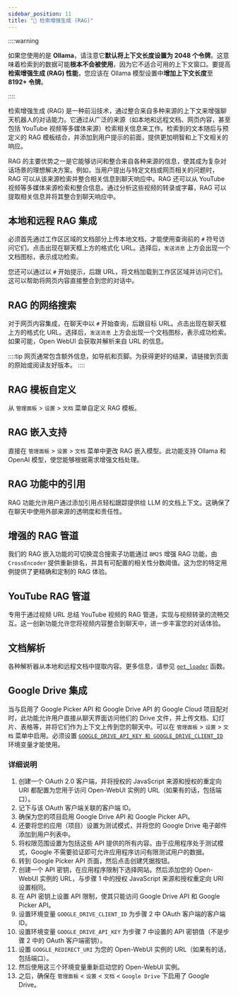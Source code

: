 ```yaml
---
sidebar_position: 11
title: "🔎 检索增强生成 (RAG)"
---
```


::::warning

如果您使用的是 **Ollama**，请注意它**默认将上下文长度设置为 2048 个令牌**。这意味着检索到的数据可能**根本不会被使用**，因为它不适合可用的上下文窗口。要提高**检索增强生成 (RAG) 性能**，您应该在 Ollama 模型设置中**增加上下文长度**至**8192+ 令牌**。  

::::


检索增强生成 (RAG) 是一种前沿技术，通过整合来自多种来源的上下文来增强聊天机器人的对话能力。它通过从广泛的来源（如本地和远程文档、网页内容，甚至包括 YouTube 视频等多媒体来源）检索相关信息来工作。检索到的文本随后与预定义的 RAG 模板结合，并添加到用户提示的前面，提供更加明智和上下文相关的响应。

RAG 的主要优势之一是它能够访问和整合来自各种来源的信息，使其成为复杂对话场景的理想解决方案。例如，当用户提出与特定文档或网页相关的问题时，RAG 可以从该来源检索并整合相关信息到聊天响应中。RAG 还可以从 YouTube 视频等多媒体来源检索和整合信息。通过分析这些视频的转录或字幕，RAG 可以提取相关信息并将其整合到聊天响应中。



## 本地和远程 RAG 集成

必须首先通过工作区区域的文档部分上传本地文档，才能使用查询前的 `#` 符号访问它们。点击出现在聊天框上方的格式化 URL。选择后，`发送消息` 上方会出现一个文档图标，表示成功检索。

您还可以通过以 `#` 开始提示，后跟 URL，将文档加载到工作区区域并访问它们。这可以帮助将网页内容直接整合到您的对话中。

## RAG 的网络搜索

对于网页内容集成，在聊天中以 `#` 开始查询，后跟目标 URL。点击出现在聊天框上方的格式化 URL。选择后，`发送消息` 上方会出现一个文档图标，表示成功检索。如果可能，Open WebUI 会获取并解析来自 URL 的信息。

::::tip
网页通常包含额外信息，如导航和页脚。为获得更好的结果，请链接到页面的原始或阅读友好版本。
::::

## RAG 模板自定义

从 `管理面板` > `设置` > `文档` 菜单自定义 RAG 模板。

## RAG 嵌入支持

直接在 `管理面板` > `设置` > `文档` 菜单中更改 RAG 嵌入模型。此功能支持 Ollama 和 OpenAI 模型，使您能够根据需求增强文档处理。

## RAG 功能中的引用

RAG 功能允许用户通过添加引用点轻松跟踪提供给 LLM 的文档上下文。这确保了在聊天中使用外部来源的透明度和责任性。

## 增强的 RAG 管道

我们的 RAG 嵌入功能的可切换混合搜索子功能通过 `BM25` 增强 RAG 功能，由 `CrossEncoder` 提供重新排名，并具有可配置的相关性分数阈值。这为您的特定用例提供了更精确和定制的 RAG 体验。

## YouTube RAG 管道

专用于通过视频 URL 总结 YouTube 视频的 RAG 管道，实现与视频转录的流畅交互。这一创新功能允许您将视频内容整合到聊天中，进一步丰富您的对话体验。

## 文档解析

各种解析器从本地和远程文档中提取内容。更多信息，请参见 [`get_loader`](https://github.com/open-webui/open-webui/blob/2fa94956f4e500bf5c42263124c758d8613ee05e/backend/apps/rag/main.py#L328) 函数。

## Google Drive 集成

当与启用了 Google Picker API 和 Google Drive API 的 Google Cloud 项目配对时，此功能允许用户直接从聊天界面访问他们的 Drive 文件，并上传文档、幻灯片、表格等，并将它们作为上下文上传到您的聊天中。可以在 `管理面板` > `设置` > `文档` 菜单中启用。必须设置 [`GOOGLE_DRIVE_API_KEY 和 GOOGLE_DRIVE_CLIENT_ID`](https://github.com/open-webui/docs/blob/main/docs/getting-started/env-configuration.md) 环境变量才能使用。

### 详细说明
1. 创建一个 OAuth 2.0 客户端，并将授权的 JavaScript 来源和授权的重定向 URI 都配置为您用于访问 Open-WebUI 实例的 URL（如果有的话，包括端口）。
2. 记下与该 OAuth 客户端关联的客户端 ID。
3. 确保为您的项目启用 Google Drive API 和 Google Picker API。
4. 还要将您的应用（项目）设置为测试模式，并将您的 Google Drive 电子邮件添加到用户列表中。
5. 将权限范围设置为包括这些 API 提供的所有内容。由于应用程序处于测试模式，Google 不需要验证即可允许应用程序访问有限测试用户的数据。
6. 转到 Google Picker API 页面，然后点击创建凭据按钮。
7. 创建一个 API 密钥，在应用程序限制下选择网站。然后添加您的 Open-WebUI 实例的 URL，与步骤 1 中的授权 JavaScript 来源和授权重定向 URI 设置相同。
8. 在 API 密钥上设置 API 限制，使其只能访问 Google Drive API 和 Google Picker API。
9. 设置环境变量 `GOOGLE_DRIVE_CLIENT_ID` 为步骤 2 中 OAuth 客户端的客户端 ID。
10. 设置环境变量 `GOOGLE_DRIVE_API_KEY` 为步骤 7 中设置的 API 密钥值（不是步骤 2 中的 OAuth 客户端密钥）。
11. 设置 `GOOGLE_REDIRECT_URI` 为您的 Open-WebUI 实例的 URL（如果有的话，包括端口）。
12. 然后使用这三个环境变量重新启动您的 Open-WebUI 实例。
13. 之后，确保在 `管理面板` < `设置` < `文档` < `Google Drive` 下启用了 Google Drive。